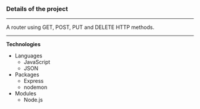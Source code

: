 ### Details of the project
---

A router using GET, POST, PUT and DELETE HTTP methods.

---

__Technologies__

- Languages
  - JavaScript
  - JSON
- Packages
  - Express
  - nodemon
- Modules
  - Node.js